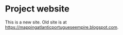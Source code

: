 # Project website

This is a new site. Old site is at <https://mappingatlanticportugueseempire.blogspot.com>.

